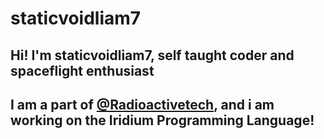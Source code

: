 # staticvoidliam7
## Hi! I'm staticvoidliam7, self taught coder and spaceflight enthusiast
## I am a part of [@Radioactivetech](https://github.com/radioactivetech), and i am working on the Iridium Programming Language!
